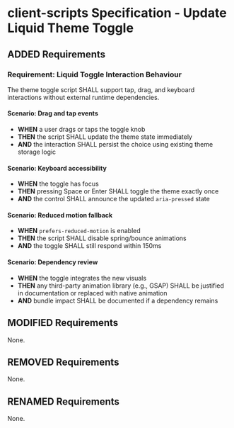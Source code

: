 # client-scripts Specification - Update Liquid Theme Toggle

## ADDED Requirements

### Requirement: Liquid Toggle Interaction Behaviour
The theme toggle script SHALL support tap, drag, and keyboard interactions without external runtime dependencies.

#### Scenario: Drag and tap events
- **WHEN** a user drags or taps the toggle knob
- **THEN** the script SHALL update the theme state immediately
- **AND** the interaction SHALL persist the choice using existing theme storage logic

#### Scenario: Keyboard accessibility
- **WHEN** the toggle has focus
- **THEN** pressing Space or Enter SHALL toggle the theme exactly once
- **AND** the control SHALL announce the updated `aria-pressed` state

#### Scenario: Reduced motion fallback
- **WHEN** `prefers-reduced-motion` is enabled
- **THEN** the script SHALL disable spring/bounce animations
- **AND** the toggle SHALL still respond within 150ms

#### Scenario: Dependency review
- **WHEN** the toggle integrates the new visuals
- **THEN** any third-party animation library (e.g., GSAP) SHALL be justified in documentation or replaced with native animation
- **AND** bundle impact SHALL be documented if a dependency remains

## MODIFIED Requirements
None.

## REMOVED Requirements
None.

## RENAMED Requirements
None.
